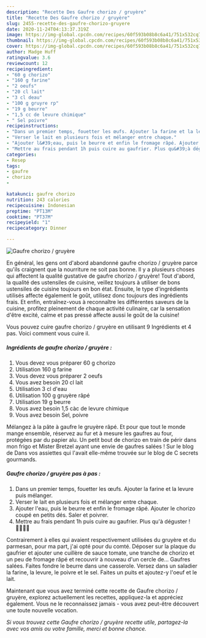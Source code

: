 ```yaml
---
description: "Recette Des Gaufre chorizo / gruyère"
title: "Recette Des Gaufre chorizo / gruyère"
slug: 2455-recette-des-gaufre-chorizo-gruyere
date: 2020-11-24T04:13:37.319Z
image: https://img-global.cpcdn.com/recipes/60f593b08b8c6a41/751x532cq70/gaufre-chorizo-gruyere-photo-principale-de-la-recette.jpg
thumbnail: https://img-global.cpcdn.com/recipes/60f593b08b8c6a41/751x532cq70/gaufre-chorizo-gruyere-photo-principale-de-la-recette.jpg
cover: https://img-global.cpcdn.com/recipes/60f593b08b8c6a41/751x532cq70/gaufre-chorizo-gruyere-photo-principale-de-la-recette.jpg
author: Madge Huff
ratingvalue: 3.6
reviewcount: 12
recipeingredient:
- "60 g chorizo"
- "160 g farine"
- "2 oeufs"
- "20 cl lait"
- "3 cl deau"
- "100 g gruyre rp"
- "19 g beurre"
- "1,5 cc de levure chimique"
- " Sel poivre"
recipeinstructions:
- "Dans un premier temps, fouetter les œufs. Ajouter la farine et la levure puis mélanger."
- "Verser le lait en plusieurs fois et mélanger entre chaque."
- "Ajouter l&#39;eau, puis le beurre et enfin le fromage râpé. Ajouter le chorizo coupé en petits dés. Saler et poivrer."
- "Mettre au frais pendant 1h puis cuire au gaufrier. Plus qu&#39;à déguster !👩🏼‍🍳😄"
categories:
- Resep
tags:
- gaufre
- chorizo
- 

katakunci: gaufre chorizo  
nutrition: 243 calories
recipecuisine: Indonesian
preptime: "PT13M"
cooktime: "PT37M"
recipeyield: "1"
recipecategory: Dinner

---
```



![Gaufre chorizo / gruyère](https://img-global.cpcdn.com/recipes/60f593b08b8c6a41/751x532cq70/gaufre-chorizo-gruyere-photo-principale-de-la-recette.jpg)

En général, les gens ont d'abord abandonné gaufre chorizo / gruyère parce qu'ils craignent que la nourriture ne soit pas bonne. Il y a plusieurs choses qui affectent la qualité gustative de gaufre chorizo / gruyère! Tout d'abord, la qualité des ustensiles de cuisine, veillez toujours à utiliser de bons ustensiles de cuisine toujours en bon état. Ensuite, le type d'ingrédients utilisés affecte également le goût, utilisez donc toujours des ingrédients frais. Et enfin, entraînez-vous à reconnaître les différentes saveurs de la cuisine, profitez pleinement de chaque activité culinaire, car la sensation d'être excité, calme et pas pressé affecte aussi le goût de la cuisine!

<!--inarticleads1-->

Vous pouvez cuire gaufre chorizo / gruyère en utilisant 9 Ingrédients et 4 pas. Voici comment vous cuire il.

##### Ingrédients de gaufre chorizo / gruyère :

1. Vous devez vous préparer 60 g chorizo
1. Utilisation 160 g farine
1. Vous devez vous préparer 2 oeufs
1. Vous avez besoin 20 cl lait
1. Utilisation 3 cl d&#39;eau
1. Utilisation 100 g gruyère râpé
1. Utilisation 19 g beurre
1. Vous avez besoin 1,5 càc de levure chimique
1. Vous avez besoin  Sel, poivre


Mélangez à la pâte à gaufre le gruyère râpé. Et pour que tout le monde mange ensemble, réservez au fur et à mesure les gaufres au four, protégées par du papier alu. Un petit bout de chorizo en train de périr dans mon frigo et Mister Bretzel ayant une envie de gaufres salées ! Sur le blog de Dans vos assiettes qui l&#39;avait elle-même trouvée sur le blog de C secrets gourmands. 

<!--inarticleads2-->

##### Gaufre chorizo / gruyère pas à pas :

1. Dans un premier temps, fouetter les œufs. Ajouter la farine et la levure puis mélanger.
1. Verser le lait en plusieurs fois et mélanger entre chaque.
1. Ajouter l&#39;eau, puis le beurre et enfin le fromage râpé. Ajouter le chorizo coupé en petits dés. Saler et poivrer.
1. Mettre au frais pendant 1h puis cuire au gaufrier. Plus qu&#39;à déguster !👩🏼‍🍳😄


Contrairement à elles qui avaient respectivement utilisées du gruyère et du parmesan, pour ma part, j&#39;ai opté pour du comté. Déposer sur la plaque du gaufrier et ajouter une cuillère de sauce tomate, une tranche de chorizo et un peu de fromage râpé et recouvrir à nouveau d&#39;un cercle de… Gaufres salées. Faites fondre le beurre dans une casserole. Versez dans un saladier la farine, la levure, le poivre et le sel. Faites un puits et ajoutez-y l&#39;oeuf et le lait. 

<!--inarticleads1-->

<p>
Maintenant que vous avez terminé cette recette de Gaufre chorizo / gruyère, explorez actuellement les recettes, appliquez-la et appréciez également. Vous ne le reconnaissez jamais - vous avez peut-être découvert une toute nouvelle vocation.
</p>

<p>
<i>Si vous trouvez cette Gaufre chorizo / gruyère recette utile, partagez-la avec vos amis ou votre famille, merci et bonne chance.</i>
</p>
